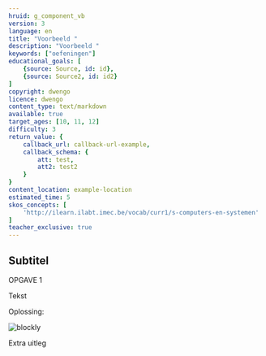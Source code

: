 ```yaml
---
hruid: g_component_vb
version: 3
language: en
title: "Voorbeeld "
description: "Voorbeeld "
keywords: ["oefeningen"]
educational_goals: [
    {source: Source, id: id}, 
    {source: Source2, id: id2}
]
copyright: dwengo
licence: dwengo
content_type: text/markdown
available: true
target_ages: [10, 11, 12]
difficulty: 3
return_value: {
    callback_url: callback-url-example,
    callback_schema: {
        att: test,
        att2: test2
    }
}
content_location: example-location
estimated_time: 5
skos_concepts: [
    'http://ilearn.ilabt.imec.be/vocab/curr1/s-computers-en-systemen'
]
teacher_exclusive: true
---
```

## Subtitel

OPGAVE 1

Tekst

Oplossing:

![blockly](@learning-object/meta_hruid/nl/3)

<div class="alert alert-box alert-success">
Extra uitleg
</div>